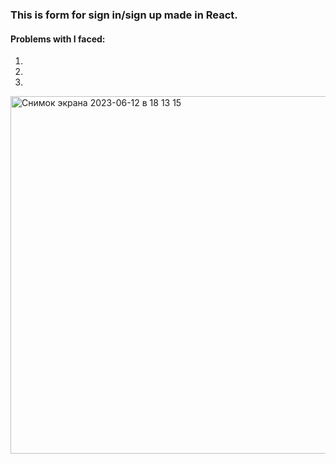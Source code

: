 ### This is form for sign in/sign up made in React.
#### Problems with I faced:
1.
2.
3.
<img width="572" alt="Снимок экрана 2023-06-12 в 18 13 15" src="https://github.com/zakotniuk/forma/assets/132502995/418d74cc-db94-4c8c-8490-1bda99a42256">
